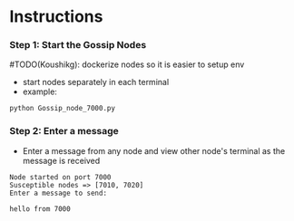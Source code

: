 # Instructions

### Step 1: Start the Gossip Nodes
#TODO(Koushikg): dockerize nodes so it is easier to setup env
* start nodes separately in each terminal
* example: 

```shell
python Gossip_node_7000.py
```
### Step 2: Enter a message
* Enter a message from any node and view other node's terminal as the message is received
```shell
Node started on port 7000
Susceptible nodes => [7010, 7020]
Enter a message to send:

hello from 7000
```
